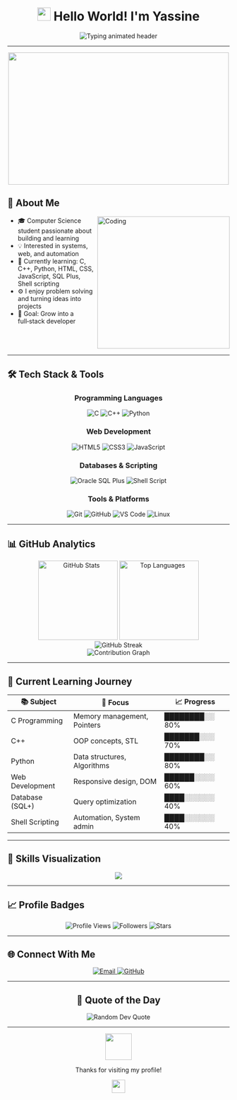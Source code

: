 <div align='center'>
  
# <img src='https://raw.githubusercontent.com/MartinHeinz/MartinHeinz/master/wave.gif' width='30px' height='30px'> Hello World! I'm Yassine

<img src='https://readme-typing-svg.demolab.com?font=Fira+Code&pause=1200&color=00D4FF&center=true&vCenter=true&width=600&lines=Computer+Science+Student;C+%7C+C%2B%2B+%7C+Python+Learner;Web+Dev+%7C+Databases+%7C+Shell+Scripting;Welcome+to+my+GitHub+Profile!' alt='Typing animated header' />

</div>

---

<div align='center'>
  <img src='https://media.giphy.com/media/qgQUggAC3Pfv687qPC/giphy.gif' width='500' height='300'/>
</div>

## 🚀 About Me

<img align='right' alt='Coding' width='300' src='https://media.giphy.com/media/L1R1tvI9svkIWwpVYr/giphy.gif'>

- 🎓 Computer Science student passionate about building and learning
- 💡 Interested in systems, web, and automation
- 🌱 Currently learning: C, C++, Python, HTML, CSS, JavaScript, SQL Plus, Shell scripting
- ⚙️ I enjoy problem solving and turning ideas into projects
- 🎯 Goal: Grow into a full‑stack developer

<br clear='right'/>

---

## 🛠️ Tech Stack & Tools

<div align='center'>

### Programming Languages

![C](https://img.shields.io/badge/C-00599C?style=for-the-badge&logo=c&logoColor=white)
![C++](https://img.shields.io/badge/C%2B%2B-00599C?style=for-the-badge&logo=c%2B%2B&logoColor=white)
![Python](https://img.shields.io/badge/Python-FFD43B?style=for-the-badge&logo=python&logoColor=306998)

### Web Development

![HTML5](https://img.shields.io/badge/HTML5-E34F26?style=for-the-badge&logo=html5&logoColor=white)
![CSS3](https://img.shields.io/badge/CSS3-1572B6?style=for-the-badge&logo=css3&logoColor=white)
![JavaScript](https://img.shields.io/badge/JavaScript-F7DF1E?style=for-the-badge&logo=javascript&logoColor=000)

### Databases & Scripting

![Oracle SQL Plus](https://img.shields.io/badge/Oracle-F80000?style=for-the-badge&logo=oracle&logoColor=white)
![Shell Script](https://img.shields.io/badge/Shell_Script-121011?style=for-the-badge&logo=gnu-bash&logoColor=white)

### Tools & Platforms

![Git](https://img.shields.io/badge/Git-F05032?style=for-the-badge&logo=git&logoColor=white)
![GitHub](https://img.shields.io/badge/GitHub-181717?style=for-the-badge&logo=github&logoColor=white)
![VS Code](https://img.shields.io/badge/VS%20Code-007ACC?style=for-the-badge&logo=visual-studio-code&logoColor=white)
![Linux](https://img.shields.io/badge/Linux-333?style=for-the-badge&logo=linux&logoColor=FCC624)

</div>

---

## 📊 GitHub Analytics

<div align='center'>
  <img height='180' src='https://github-readme-stats.vercel.app/api?username=Yassine5311&show_icons=true&theme=tokyonight&include_all_commits=true&count_private=true' alt='GitHub Stats'/>
  <img height='180' src='https://github-readme-stats.vercel.app/api/top-langs/?username=Yassine5311&layout=compact&langs_count=8&theme=tokyonight' alt='Top Languages'/>
</div>

<div align='center'>
  <img src='https://github-readme-streak-stats.herokuapp.com/?user=Yassine5311&theme=tokyonight' alt='GitHub Streak'/>
</div>

<div align='center'>
  <img src='https://github-readme-activity-graph.vercel.app/graph?username=Yassine5311&theme=tokyo-night&bg_color=1a1b27&color=70a5fd&line=bf91f3&point=38bdae&area=true&hide_border=true' alt='Contribution Graph'/>
</div>

---

## 🎯 Current Learning Journey

<div align='center'>

| 📚 Subject | 🎯 Focus | 📈 Progress |
|---|---|---|
| C Programming | Memory management, Pointers | ████████░░ 80% |
| C++ | OOP concepts, STL | ███████░░░ 70% |
| Python | Data structures, Algorithms | ████████░░ 80% |
| Web Development | Responsive design, DOM | ██████░░░░ 60% |
| Database (SQL+) | Query optimization | ████░░░░░░ 40% |
| Shell Scripting | Automation, System admin | ████░░░░░░ 40% |

</div>

---

## 🎨 Skills Visualization

<div align='center'>
  <img src='https://skillicons.dev/icons?i=c,cpp,python,html,css,js,git,github,vscode,linux' />
</div>

---

## 📈 Profile Badges

<div align='center'>

![Profile Views](https://komarev.com/ghpvc/?username=Yassine5311&color=blueviolet&style=for-the-badge)
![Followers](https://img.shields.io/github/followers/Yassine5311?style=for-the-badge&color=0aa0ff)
![Stars](https://img.shields.io/github/stars/Yassine5311?style=for-the-badge&color=ffd700)

</div>

---

## 🌐 Connect With Me

<div align='center'>

<!-- Update with your real contacts -->
<a href='mailto:zgariyassin@gmail.com'>
  <img src='https://img.shields.io/badge/Email-D14836?style=for-the-badge&logo=gmail&logoColor=white' alt='Email'/>
</a>
<!-- <a href='https://linkedin.com/in/your-profile'>
  <img src='https://img.shields.io/badge/LinkedIn-0077B5?style=for-the-badge&logo=linkedin&logoColor=white' alt='LinkedIn'/>
</a> -->
<a href='https://github.com/Yassine5311'>
  <img src='https://img.shields.io/badge/GitHub-181717?style=for-the-badge&logo=github&logoColor=white' alt='GitHub'/>
</a>

</div>

---

<div align='center'>
  
## 💭 Quote of the Day

<img src='https://quotes-github-readme.vercel.app/api?type=horizontal&theme=tokyonight' alt='Random Dev Quote'/>

</div>

---

<div align='center'>

<img src='https://media.giphy.com/media/LnQjpWaON8nhr21vNW/giphy.gif' width='60'>

Thanks for visiting my profile!

<img src='https://media.giphy.com/media/hvRJCLFzcasrR4ia7z/giphy.gif' width='30'>

</div>
